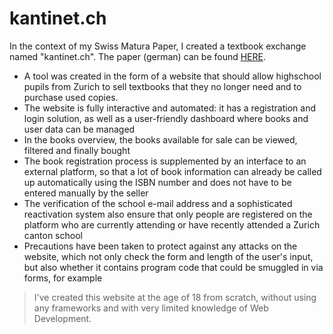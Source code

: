 # kantinet.ch

In the context of my Swiss Matura Paper, I created a textbook exchange named "kantinet.ch". The paper (german) can be found [HERE](kantinet.pdf).
- A tool was created in the form of a website that should allow highschool pupils from Zurich to sell textbooks that they no longer need and to purchase used copies.
- The website is fully interactive and automated: it has a registration and login solution, as well as a user-friendly dashboard where books and user data can be managed
- In the books overview, the books available for sale can be viewed, filtered and finally bought
- The book registration process is supplemented by an interface to an external platform, so that a lot of book information can already be called up automatically using the ISBN number and does not have to be entered manually by the seller
- The verification of the school e-mail address and a sophisticated reactivation system also ensure that only people are registered on the platform who are currently attending or have recently attended a Zurich canton school
- Precautions have been taken to protect against any attacks on the website, which not only check the form and length of the user's input, but also whether it contains program code that could be smuggled in via forms, for example

> I've created this website at the age of 18 from scratch, without using any frameworks and with very limited knowledge of Web Development.
